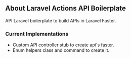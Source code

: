 ## About Laravel Actions API Boilerplate

API Laravel boilerplate to build APIs in Laravel Faster.

### Current Implementations
* Custom API controller stub to create api's faster.
* Enum helpers class and command to create it.
